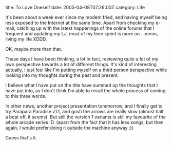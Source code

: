 title: To Love Oneself
date: 2005-04-08T07:26:00Z
category: Life

It's been about a week ever since my modem fried, and having myself being less exposed to the Internet at the same time. Apart from checking my e-mail, catching up with the latest happenings of the online forums that I frequent and updating my LJ, most of my time spent is more on …mmm, living my life XDDD.

OK, maybe more than that.

These days I have been thinking, a lot in fact, reviewing quite a lot of my own perspective towards a lot of different things. It's kind of interesting actually, I just feel like I'm putting myself on a third person perspective while looking into my thoughts during the past and present.

I believe what I have put on the title have summed up the thoughts that I have put into, as I don't think I'm able to recall the whole process of coming to this three words.

In other news, another project presentation tommorrow, and I finally get to try Parapara Paradise v1.1, and gosh the arrows are really slow (almost half a beat off, it seems). But still the version 1 variants is still my favourite of the whole arcade series :D. (apart from the fact that it has less songs, but then again, I would prefer doing it outside the machine anyway :))

Guess that's it.
